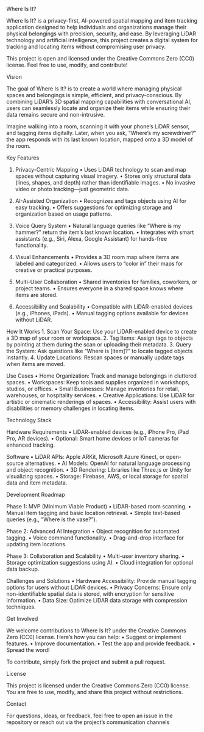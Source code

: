 

Where Is It?

Where Is It? is a privacy-first, AI-powered spatial mapping and item tracking application designed to help individuals and organizations manage their physical belongings with precision, security, and ease. By leveraging LiDAR technology and artificial intelligence, this project creates a digital system for tracking and locating items without compromising user privacy.

This project is open and licensed under the Creative Commons Zero (CC0) license. Feel free to use, modify, and contribute!

Vision

The goal of Where Is It? is to create a world where managing physical spaces and belongings is simple, efficient, and privacy-conscious. By combining LiDAR’s 3D spatial mapping capabilities with conversational AI, users can seamlessly locate and organize their items while ensuring their data remains secure and non-intrusive.

Imagine walking into a room, scanning it with your phone’s LiDAR sensor, and tagging items digitally. Later, when you ask, “Where’s my screwdriver?” the app responds with its last known location, mapped onto a 3D model of the room.

Key Features

1. Privacy-Centric Mapping
	•	Uses LiDAR technology to scan and map spaces without capturing visual imagery.
	•	Stores only structural data (lines, shapes, and depth) rather than identifiable images.
	•	No invasive video or photo tracking—just geometric data.

2. AI-Assisted Organization
	•	Recognizes and tags objects using AI for easy tracking.
	•	Offers suggestions for optimizing storage and organization based on usage patterns.

3. Voice Query System
	•	Natural language queries like “Where is my hammer?” return the item’s last known location.
	•	Integrates with smart assistants (e.g., Siri, Alexa, Google Assistant) for hands-free functionality.

4. Visual Enhancements
	•	Provides a 3D room map where items are labeled and categorized.
	•	Allows users to “color in” their maps for creative or practical purposes.

5. Multi-User Collaboration
	•	Shared inventories for families, coworkers, or project teams.
	•	Ensures everyone in a shared space knows where items are stored.

6. Accessibility and Scalability
	•	Compatible with LiDAR-enabled devices (e.g., iPhones, iPads).
	•	Manual tagging options available for devices without LiDAR.

How It Works
	1.	Scan Your Space: Use your LiDAR-enabled device to create a 3D map of your room or workspace.
	2.	Tag Items: Assign tags to objects by pointing at them during the scan or uploading their metadata.
	3.	Query the System: Ask questions like “Where is [item]?” to locate tagged objects instantly.
	4.	Update Locations: Rescan spaces or manually update tags when items are moved.

Use Cases
	•	Home Organization: Track and manage belongings in cluttered spaces.
	•	Workspaces: Keep tools and supplies organized in workshops, studios, or offices.
	•	Small Businesses: Manage inventories for retail, warehouses, or hospitality services.
	•	Creative Applications: Use LiDAR for artistic or cinematic renderings of spaces.
	•	Accessibility: Assist users with disabilities or memory challenges in locating items.

Technology Stack

Hardware Requirements
	•	LiDAR-enabled devices (e.g., iPhone Pro, iPad Pro, AR devices).
	•	Optional: Smart home devices or IoT cameras for enhanced tracking.

Software
	•	LiDAR APIs: Apple ARKit, Microsoft Azure Kinect, or open-source alternatives.
	•	AI Models: OpenAI for natural language processing and object recognition.
	•	3D Rendering: Libraries like Three.js or Unity for visualizing spaces.
	•	Storage: Firebase, AWS, or local storage for spatial data and item metadata.

Development Roadmap

Phase 1: MVP (Minimum Viable Product)
	•	LiDAR-based room scanning.
	•	Manual item tagging and basic location retrieval.
	•	Simple text-based queries (e.g., “Where is the vase?”).

Phase 2: Advanced AI Integration
	•	Object recognition for automated tagging.
	•	Voice command functionality.
	•	Drag-and-drop interface for updating item locations.

Phase 3: Collaboration and Scalability
	•	Multi-user inventory sharing.
	•	Storage optimization suggestions using AI.
	•	Cloud integration for optional data backup.

Challenges and Solutions
	•	Hardware Accessibility: Provide manual tagging options for users without LiDAR devices.
	•	Privacy Concerns: Ensure only non-identifiable spatial data is stored, with encryption for sensitive information.
	•	Data Size: Optimize LiDAR data storage with compression techniques.

Get Involved

We welcome contributions to Where Is It? under the Creative Commons Zero (CC0) license. Here’s how you can help:
	•	Suggest or implement features.
	•	Improve documentation.
	•	Test the app and provide feedback.
	•	Spread the word!

To contribute, simply fork the project and submit a pull request.

License

This project is licensed under the Creative Commons Zero (CC0) license. You are free to use, modify, and share this project without restrictions.

Contact

For questions, ideas, or feedback, feel free to open an issue in the repository or reach out via the project’s communication channels
